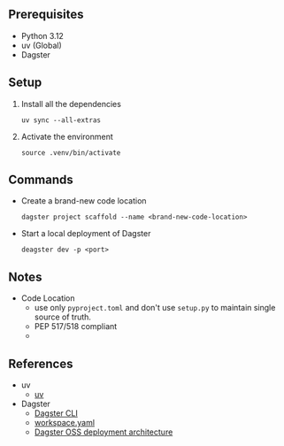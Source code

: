 ## Prerequisites

- Python 3.12
- uv (Global)
- Dagster

## Setup

1. Install all the dependencies

    ```shell
    uv sync --all-extras
    ```

2. Activate the environment

    ```shell
    source .venv/bin/activate
    ```

## Commands

- Create a brand-new code location

    ```shell
    dagster project scaffold --name <brand-new-code-location>
    ```

- Start a local deployment of Dagster

    ```shell
    deagster dev -p <port>
    ```

## Notes

- Code Location
    - use only `pyproject.toml` and don't use `setup.py` to maintain single source of truth.
    - PEP 517/518 compliant
    -

## References

- uv
    - [uv](https://docs.astral.sh/uv/)
- Dagster
    - [Dagster CLI](https://docs.dagster.io/api/dagster/cli#dagster-project)
    - [workspace.yaml](https://docs.dagster.io/deployment/code-locations/workspace-yaml)
    - [Dagster OSS deployment architecture](https://docs.dagster.io/deployment/oss/oss-deployment-architecture)

